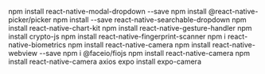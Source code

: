 npm install react-native-modal-dropdown --save
npm install @react-native-picker/picker
npm install --save react-native-searchable-dropdown
npm install react-native-chart-kit
npm install react-native-gesture-handler
npm install crypto-js
npm install react-native-fingerprint-scanner
npm i react-native-biometrics
npm install react-native-camera
npm install react-native-webview --save
npm i @faceio/fiojs
npm install react-native-camera
npm install react-native-camera axios
expo install expo-camera
